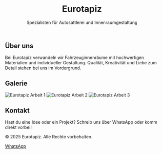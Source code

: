<!DOCTYPE html>
<html lang="de">
<head>
  <meta charset="UTF-8" />
  <meta name="viewport" content="width=device-width, initial-scale=1.0"/>
  <title>Eurotapiz – Autosattlerei</title>
  <link rel="stylesheet" href="styles.css" />
</head>
<body>

  <header>
    <h1>Eurotapiz</h1>
    <p>Spezialisten für Autosattlerei und 
    Innenraumgestaltung</p>
  </header>

  <section class="about">
    <h2>Über uns</h2>
    <p>Bei Eurotapiz verwandeln wir Fahrzeuginnenräume mit hochwertigen Materialien und individueller Gestaltung. Qualität, Kreativität und Liebe zum Detail stehen bei uns im Vordergrund.</p>
  </section>

  <section class="gallery">
    <h2>Galerie</h2>
    <div class="images">
      <img src="bild1.jpeg" alt="Eurotapiz Arbeit 1" />
      <img src="bild2.jpeg" alt="Eurotapiz Arbeit 2" />
      <img src="bild3.jpeg" alt="Eurotapiz Arbeit 3" />
    </div>
  </section>

  <section class="contact">
    <h2>Kontakt</h2>
    <p>Hast du eine Idee oder ein Projekt? Schreib uns über WhatsApp oder komm direkt vorbei!</p>
  </section>

  <footer>
    <p>&copy; 2025 Eurotapiz. Alle Rechte vorbehalten.</p>
  </footer>

  <a href="https://wa.me/491622107744" class="whatsapp" target="_blank" title="Schreib uns auf WhatsApp">
    WhatsApp
  </a>

</body>
</html>
